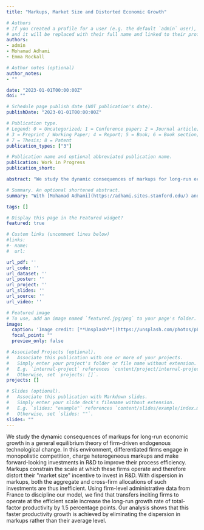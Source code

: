 ```yaml
---
title: "Markups, Market Size and Distorted Economic Growth"

# Authors
# If you created a profile for a user (e.g. the default `admin` user), write the username (folder name) here
# and it will be replaced with their full name and linked to their profile.
authors:
- admin
- Mohamad Adhami
- Emma Rockall

# Author notes (optional)
author_notes:
- ""

date: "2023-01-01T00:00:00Z"
doi: ""

# Schedule page publish date (NOT publication's date).
publishDate: "2023-01-01T00:00:00Z"

# Publication type.
# Legend: 0 = Uncategorized; 1 = Conference paper; 2 = Journal article;
# 3 = Preprint / Working Paper; 4 = Report; 5 = Book; 6 = Book section;
# 7 = Thesis; 8 = Patent
publication_types: ["3"]

# Publication name and optional abbreviated publication name.
publication: Work in Progress
publication_short:

abstract: "We study the dynamic consequences of markups for long-run economic growth in a general equilibrium theory of firm-driven endogenous technological change. In this environment, differentiated firms engage in monopolistic competition, charge heterogeneous markups and make forward-looking investments in R&D to improve their process efficiency. Markups constrain the scale at which these firms operate and therefore distort their "market size" incentive to invest in R&D. With dispersion in markups, both the aggregate and cross-firm allocations of such investments are thus inefficient. Using firm-level administrative data from France to discipline our model, we find that transfers inciting firms to operate at the efficient scale increase the long-run growth rate of total-factor productivity by 1.5 percentage points. Our analysis shows that this faster productivity growth is achieved by eliminating the dispersion in markups rather than their average level."

# Summary. An optional shortened abstract.
summary: "With [Mohamad Adhami](https://adhami.sites.stanford.edu/) and Emma Rockall \n\n We study the dynamic consequences of markups for long-run economic growth in a general equilibrium theory of firm-driven endogenous technological change. In this environment, differentiated firms engage in monopolistic competition, charge heterogeneous markups and make forward-looking investments in R&D to improve their process efficiency. Markups constrain the scale at which these firms operate and therefore distort their "market size" incentive to invest in R&D. With dispersion in markups, both the aggregate and cross-firm allocations of such investments are thus inefficient. Using firm-level administrative data from France to discipline our model, we find that transfers inciting firms to operate at the efficient scale increase the long-run growth rate of total-factor productivity by 1.5 percentage points. Our analysis shows that this faster productivity growth is achieved by eliminating the dispersion in markups rather than their average level."

tags: []

# Display this page in the Featured widget?
featured: true

# Custom links (uncomment lines below)
#links:
#- name:
#  url:

url_pdf: ''
url_code: ''
url_dataset: ''
url_poster: ''
url_project: ''
url_slides: ''
url_source: ''
url_video: ''

# Featured image
# To use, add an image named `featured.jpg/png` to your page's folder.
image:
  caption: 'Image credit: [**Unsplash**](https://unsplash.com/photos/pLCdAaMFLTE)'
  focal_point: ""
  preview_only: false

# Associated Projects (optional).
#   Associate this publication with one or more of your projects.
#   Simply enter your project's folder or file name without extension.
#   E.g. `internal-project` references `content/project/internal-project/index.md`.
#   Otherwise, set `projects: []`.
projects: []

# Slides (optional).
#   Associate this publication with Markdown slides.
#   Simply enter your slide deck's filename without extension.
#   E.g. `slides: "example"` references `content/slides/example/index.md`.
#   Otherwise, set `slides: ""`.
slides: ""
---
```


We study the dynamic consequences of markups for long-run economic growth in a general equilibrium theory of firm-driven endogenous technological change. In this environment, differentiated firms engage in monopolistic competition, charge heterogeneous markups and make forward-looking investments in R&D to improve their process efficiency. Markups constrain the scale at which these firms operate and therefore distort their "market size" incentive to invest in R&D. With dispersion in markups, both the aggregate and cross-firm allocations of such investments are thus inefficient. Using firm-level administrative data from France to discipline our model, we find that transfers inciting firms to operate at the efficient scale increase the long-run growth rate of total-factor productivity by 1.5 percentage points. Our analysis shows that this faster productivity growth is achieved by eliminating the dispersion in markups rather than their average level. 
